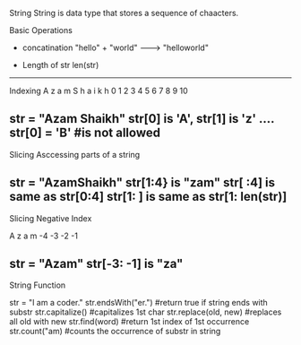String
String is data type that stores a sequence of chaacters.

Basic Operations
* concatination
  "hello" + "world" ---> "helloworld"

* Length of str
  len(str)
-------------------------------------------------------------------------------------------

Indexing
A z a m   S h a i k h
0 1 2 3 4 5 6 7 8 9 10

str = "Azam Shaikh"
str[0] is 'A', str[1] is 'z' ....
str[0] = 'B' #is not allowed
------------------------------------------------------------------------------------------

Slicing
Asccessing parts of a string

str = "AzamShaikh"
str[1:4} is "zam"
str[ :4] is same as str[0:4]
str[1: ] is same as str[1: len(str)]
-----------------------------------------------------------------------------------------

Slicing
Negative Index

A   z  a  m
-4 -3 -2 -1

str = "Azam"
str[-3: -1] is "za"
----------------------------------------------------------------------------------------

String Function

str = "I am a coder."
str.endsWith("er.") #return true if string ends with substr
str.capitalize() #capitalizes 1st char
str.replace(old, new) #replaces all old with new
str.find(word) #return 1st index of 1st occurrence
str.count("am) #counts the occurrence of substr in string
